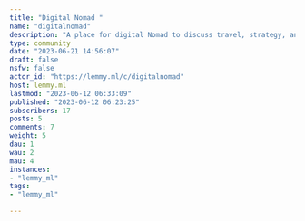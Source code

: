 ```yaml
---
title: "Digital Nomad " 
name: "digitalnomad"
description: "A place for digital Nomad to discuss travel, strategy, and their live on the road"
type: community
date: "2023-06-21 14:56:07"
draft: false
nsfw: false
actor_id: "https://lemmy.ml/c/digitalnomad"
host: lemmy.ml
lastmod: "2023-06-12 06:33:09"
published: "2023-06-12 06:23:25"
subscribers: 17
posts: 5
comments: 7
weight: 5
dau: 1
wau: 2
mau: 4
instances:
- "lemmy_ml"
tags: 
- "lemmy_ml"

---
```


